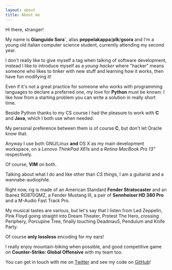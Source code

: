 ```yaml
---
layout: about
title: About me
---
```


Hi there, stranger!

My name is **Gianguido Sora`**, alias **peppelakappa**/**plk**/**gsora** and I'm a young old italian computer science student, currently attending my second year.

I don't really like to give myself a tag when talking of software development, instead I like to introduce myself as a *young hacker* where "hacker" means someone who likes to tinker with new stuff and learning how it works, then have fun modifying it!

Even if it's not a great practice for someone who works with programming languages to declare a preferred one, my love for **Python** must be known: I like how from a starting problem you can write a solution in really short time.

Beside Python thanks to my CS course I had the pleasure to work with **C** and **Java**, which I both use when needed.

My personal preference between them is of course **C**, but don't let Oracle know that.

Anyway I use both GNU/Linux **and** OS X as my main development workspace, on a *Lenovo ThinkPad X61s* and a *Retina MacBook Pro 13"* respectively.

Of course, **VIM** on both.

Talking about what I do and like other than *CS things*, I am a guitarist and a wannabe-audiophile.

Right now, rig is made of an American Standard **Fender Stratocaster** and an Ibanez RG870QMZ, a Fender Mustang III, a pair of **Sennheiser HD 380 Pro** and a M-Audio Fast Track Pro.

My musical tastes are various, but let's say that I listen from Led Zeppelin, Pink Floyd going straight into Dream Theater, Protest The Hero, crossing Periphery, Porcupine Tree, finally touching Deadmau5, Pendulum and Knife Party.

Of course **only lossless** encoding for my ears!

I really enjoy mountain-biking when possible, and good competitive game on **Counter-Strike: Global Offensive** with my team too.

You can get in touch with me on [Twitter](http://twitter.com/gsora_) and see my code on [GitHub](http://github.com/peppelakappa)!
